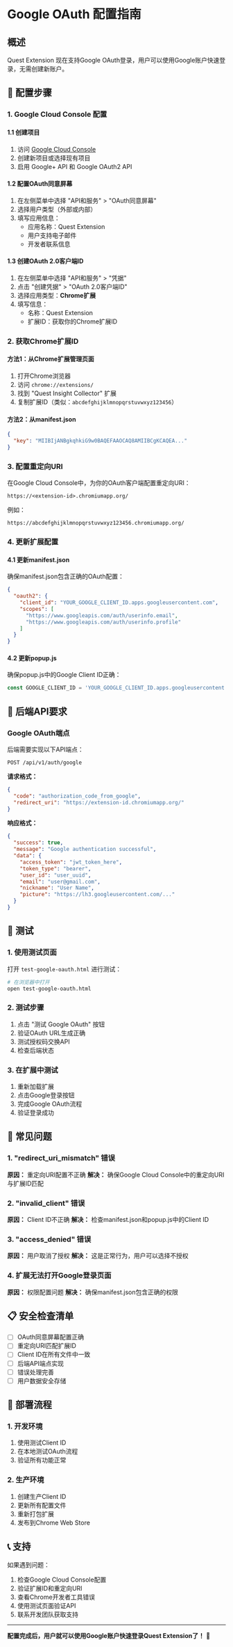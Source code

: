 # Google OAuth 配置指南

## 概述

Quest Extension 现在支持Google OAuth登录，用户可以使用Google账户快速登录，无需创建新账户。

## 🔧 配置步骤

### 1. Google Cloud Console 配置

#### 1.1 创建项目
1. 访问 [Google Cloud Console](https://console.cloud.google.com/)
2. 创建新项目或选择现有项目
3. 启用 Google+ API 和 Google OAuth2 API

#### 1.2 配置OAuth同意屏幕
1. 在左侧菜单中选择 "API和服务" > "OAuth同意屏幕"
2. 选择用户类型（外部或内部）
3. 填写应用信息：
   - 应用名称：Quest Extension
   - 用户支持电子邮件
   - 开发者联系信息

#### 1.3 创建OAuth 2.0客户端ID
1. 在左侧菜单中选择 "API和服务" > "凭据"
2. 点击 "创建凭据" > "OAuth 2.0客户端ID"
3. 选择应用类型：**Chrome扩展**
4. 填写信息：
   - 名称：Quest Extension
   - 扩展ID：获取你的Chrome扩展ID

### 2. 获取Chrome扩展ID

#### 方法1：从Chrome扩展管理页面
1. 打开Chrome浏览器
2. 访问 `chrome://extensions/`
3. 找到 "Quest Insight Collector" 扩展
4. 复制扩展ID（类似：`abcdefghijklmnopqrstuvwxyz123456`）

#### 方法2：从manifest.json
```json
{
  "key": "MIIBIjANBgkqhkiG9w0BAQEFAAOCAQ8AMIIBCgKCAQEA..."
}
```

### 3. 配置重定向URI

在Google Cloud Console中，为你的OAuth客户端配置重定向URI：

```
https://<extension-id>.chromiumapp.org/
```

例如：
```
https://abcdefghijklmnopqrstuvwxyz123456.chromiumapp.org/
```

### 4. 更新扩展配置

#### 4.1 更新manifest.json
确保manifest.json包含正确的OAuth配置：

```json
{
  "oauth2": {
    "client_id": "YOUR_GOOGLE_CLIENT_ID.apps.googleusercontent.com",
    "scopes": [
      "https://www.googleapis.com/auth/userinfo.email",
      "https://www.googleapis.com/auth/userinfo.profile"
    ]
  }
}
```

#### 4.2 更新popup.js
确保popup.js中的Google Client ID正确：

```javascript
const GOOGLE_CLIENT_ID = 'YOUR_GOOGLE_CLIENT_ID.apps.googleusercontent.com';
```

## 🔐 后端API要求

### Google OAuth端点

后端需要实现以下API端点：

```
POST /api/v1/auth/google
```

**请求格式：**
```json
{
  "code": "authorization_code_from_google",
  "redirect_uri": "https://extension-id.chromiumapp.org/"
}
```

**响应格式：**
```json
{
  "success": true,
  "message": "Google authentication successful",
  "data": {
    "access_token": "jwt_token_here",
    "token_type": "bearer",
    "user_id": "user_uuid",
    "email": "user@gmail.com",
    "nickname": "User Name",
    "picture": "https://lh3.googleusercontent.com/..."
  }
}
```

## 🧪 测试

### 1. 使用测试页面
打开 `test-google-oauth.html` 进行测试：

```bash
# 在浏览器中打开
open test-google-oauth.html
```

### 2. 测试步骤
1. 点击 "测试 Google OAuth" 按钮
2. 验证OAuth URL生成正确
3. 测试授权码交换API
4. 检查后端状态

### 3. 在扩展中测试
1. 重新加载扩展
2. 点击Google登录按钮
3. 完成Google OAuth流程
4. 验证登录成功

## 🚨 常见问题

### 1. "redirect_uri_mismatch" 错误
**原因：** 重定向URI配置不正确
**解决：** 确保Google Cloud Console中的重定向URI与扩展ID匹配

### 2. "invalid_client" 错误
**原因：** Client ID不正确
**解决：** 检查manifest.json和popup.js中的Client ID

### 3. "access_denied" 错误
**原因：** 用户取消了授权
**解决：** 这是正常行为，用户可以选择不授权

### 4. 扩展无法打开Google登录页面
**原因：** 权限配置问题
**解决：** 确保manifest.json包含正确的权限

## 📋 安全检查清单

- [ ] OAuth同意屏幕配置正确
- [ ] 重定向URI匹配扩展ID
- [ ] Client ID在所有文件中一致
- [ ] 后端API端点实现
- [ ] 错误处理完善
- [ ] 用户数据安全存储

## 🔄 部署流程

### 1. 开发环境
1. 使用测试Client ID
2. 在本地测试OAuth流程
3. 验证所有功能正常

### 2. 生产环境
1. 创建生产Client ID
2. 更新所有配置文件
3. 重新打包扩展
4. 发布到Chrome Web Store

## 📞 支持

如果遇到问题：

1. 检查Google Cloud Console配置
2. 验证扩展ID和重定向URI
3. 查看Chrome开发者工具错误
4. 使用测试页面验证API
5. 联系开发团队获取支持

---

**配置完成后，用户就可以使用Google账户快速登录Quest Extension了！** 🎉
